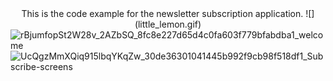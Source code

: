 <div align='center'>This is the code example for the newsletter subscription application.
![](little_lemon.gif)</div>
<div><img width="206" alt="rBjumfopSt2W28v_2AZbSQ_8fc8e227d65d4c0fa603f779bfabdba1_welcome" src="https://github.com/user-attachments/assets/df25581e-77f9-44d3-ada5-b4633fa90d3b"></div>
<img width="542" alt="UcQgzMmXQiq915lbqYKqZw_30de36301041445b992f9cb98f518df1_Subscribe-screens" src="https://github.com/user-attachments/assets/9b07f5d8-03e7-4793-8a2e-dda4910e9282">
